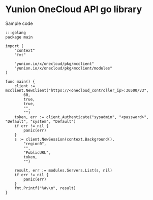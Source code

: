 Yunion OneCloud API go library
===============================


Sample code

    :::golang
    package main

    import (
        "context"
        "fmt"

        "yunion.io/x/onecloud/pkg/mcclient"
        "yunion.io/x/onecloud/pkg/mcclient/modules"
    )

    func main() {
        client := mcclient.NewClient("https://<onecloud_controller_ip>:30500/v3",
            60,
            true,
            true,
            "",
            "")
        token, err := client.Authenticate("sysadmin", "<password>", "Default", "system", "Default")
        if err != nil {
            panic(err)
        }
        s := client.NewSession(context.Background(),
            "region0",
            "",
            "PublicURL",
            token,
            "")

        result, err := modules.Servers.List(s, nil)
        if err != nil {
            panic(err)
        }
        fmt.Printf("%#v\n", result)
    }


